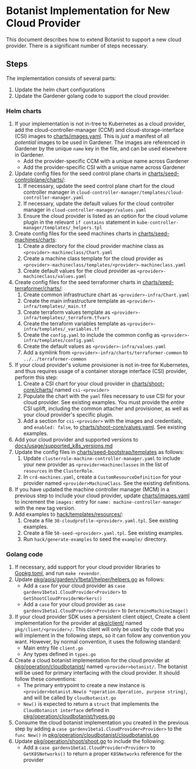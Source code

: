 # Botanist Implementation for New Cloud Provider

This document describes how to extend Botanist to support a new cloud provider. There is a significant number of steps necessary.

## Steps

The implementation consists of several parts:

1. Update the helm chart configurations
2. Update the Gardener golang code to support the cloud provider.

### Helm charts

1. If your implementation is not in-tree to Kubernetes as a cloud provider, add the cloud-controller-manager (CCM) and cloud-storage-interface (CSI) images to [charts/images.yaml](../../charts/images.yaml). This is _just_ a manifest of all _potential_ images to be used in Gardener. The images are referenced in Gardener by the unique `name` key in the file, and can be used elsewhere in Gardener.
    * Add the provider-specific CCM with a unique name across Gardener
    * Add the provider-specific CSI with a unique name across Gardener
2. Update config files for the seed control plane charts in [charts/seed-controlplane/charts/](../../charts/seed-controlplane/charts/):
    1. If necessary, update the seed control plane chart for the cloud controller manager in `cloud-controller-manager/templates/cloud-controller-manager.yaml`
    2. If necessary, update the default values for the cloud controller manager in `cloud-controller-manager/values.yaml`
    3. Ensure the cloud provider is listed as an option for the cloud volume plugin in the relevant `if contains` statement in `kube-controller-manager/templates/_helpers.tpl`
3. Create config files for the seed machines charts in [charts/seed-machines/charts](../../charts/seed-machines/charts):
    1. Create a directory for the cloud provider machine class as `<provider>-machineclass/Chart.yaml`
    2. Create a machine class template for the cloud provider as `<provider>-machineclass/templates/<provider>-machineclass.yaml`
    3. Create default values for the cloud provider as `<provider>-machineclass/values.yaml`
4. Create config files for the seed terraformer charts in [charts/seed-terraformer/charts/](../../charts/seed-terraformer/charts/):
    1. Create common infrastructure chart as `<provider>-infra/Chart.yaml`
    2. Create the main infrastructure template as `<provider>-infra/templates/_main.tf`
    3. Create terraform values template as `<provider>-infra/templates/_terraform.tfvars`
    4. Create the terraform variables template as `<provider>-infra/templates/_variables.tf`
    5. Create the `config.yaml` to include the common config as `<provider>-infra/templates/config.yaml`
    6. Create the default values as `<provider>-infra/values.yaml`
    7. Add a symlink from `<provider>-infra/charts/terraformer-common` to `../../terraformer-common`
5. If your cloud provider's volume provisioner is not in-tree for Kubernetes, and thus requires usage of a container storage interface (CSI) provider, perform this step:
    1. Create a CSI chart for your cloud provider in [charts/shoot-core/charts/](../../charts/shoot-core/charts/) named `csi-<provider>`
    2. Populate the chart with the `yaml` files necessary to use CSI for your cloud provider. See existing examples. You must provide the _entire_ CSI uplift, including the common attacher and provisioner, as well as your cloud provider's specific plugin.
    3. Add a section for `csi-<provider>` with the images and credentials, and `enabled: false`, to [charts/shoot-core/values.yaml](../../charts/shoot-core/values.yaml). See existing examples.
6. Add your cloud provider and supported versions to [docs/usage/supported_k8s_versions.md](../../docs/usage/supported_k8s_versions.md)
7. Update the config files in [charts/seed-bootstrap/templates](../../charts/seed-bootstrap/templates/) as follows:
    1. Update `clusterrole-machine-controller-manager.yaml` to include your new provider as `<provider>machineclasses` in the list of `resources` in the `ClusterRole`.
    2. In `crd-machines.yaml`, create a `CustomResourceDefinition` for your provider named `<provider>MachineClass`. See the existing definitions.
8. If you have updated the machine controller manager (MCM) in a previous step to include your cloud provider, update [charts/images.yaml](../../charts/images.yaml) to increment the `images:` entry for `name: machine-controller-manager` with the new tag version.
9. Add examples to [hack/templates/resources/](../../hack/templates/resources//):
    1. Create a file `30-cloudprofile-<provider>.yaml.tpl`. See existing examples.
    2. Create a file `50-seed-<provider>.yaml.tpl`. See existing examples.
    3. Run `hack/generate-examples` to seed the `example/` directory.

### Golang code

1. If necessary, add support for your cloud provider libraries to [Gopkg.toml](../../Gopkg.toml), and run `make revendor`. 
2. Update [pkg/apis/garden/v1beta1/helper/helpers.go](../../pkg/apis/garden/v1beta1/helper/helpers.go) as follows:
    * Add a `case` for your cloud provider as `case gardenv1beta1.CloudProvider<Provider>` to `GetShootCloudProviderWorkers()`
    * Add a `case` for your cloud provider as `case gardenv1beta1.CloudProvider<Provider>` to `DetermineMachineImage()`
3. If your cloud provider SDK uses a persistent client object, Create a client implementation for the provider at [pkg/client/](../../pkg/client/) named `pkg/client/<provider>/`. This client will only be used by code that you will implement in the following steps, so it can follow any convention you want. However, by normal convention, it uses the following standard:
    * Main entry file `client.go`
    * Any types defined in `types.go`
4. Create a cloud botanist implementation for the cloud provider at [pkg/operation/cloudbotanist/](../../pkg/operation/cloudbotanist/) named `<provider>botanist/`. The botanist will be used for primary interfacing with the cloud provider. It should follow these conventions:
    * The primary entrypoint to create a new instance is `<provider>botanist.New(o *operation.Operation, purpose string)`, and will be called by `cloudbotanist.go`
    * `New()` is expected to return a `struct` that implements the `CloudBotanist interface` defined in [pkg/operation/cloudbotanist/types.go](../../pkg/operation/cloudbotanist/types.go)
5. Consume the cloud botanist implementation you created in the previous step by adding a `case gardenv1beta1.CloudProvider<Provider>` to the `func New()` in [pkg/operation/cloudbotanist/cloudbotanist.go](../../pkg/operation/cloudbotanist/cloudbotanist.go)
6. Update [pkg/operation/shoot/shoot.go](../../pkg/operation/shoot/shoot.go) to include the following:
    * Add a `case gardenv1beta1.CloudProvider<Provider>` to `GetK8SNetworks()` to return a proper `K8SNetworks` reference for the provider

